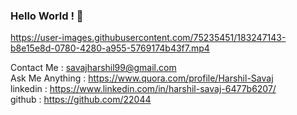###                                                 Hello World ! 👋

https://user-images.githubusercontent.com/75235451/183247143-b8e15e8d-0780-4280-a955-5769174b43f7.mp4

Contact Me       : savajharshil99@gmail.com </br>
Ask Me Anything  : https://www.quora.com/profile/Harshil-Savaj</br>
linkedin         : https://www.linkedin.com/in/harshil-savaj-6477b6207/<br>
github           : https://github.com/22044


